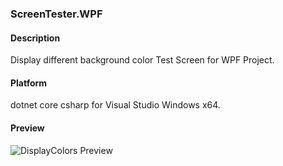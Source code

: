 ### ScreenTester.WPF

#### Description
Display different background color Test Screen for WPF Project.

#### Platform
dotnet core csharp for Visual Studio Windows x64.

#### Preview
![DisplayColors Preview](https://raw.githubusercontent.com/Phoebus-Ma/DesktopApp/main/PreviewImages/screen-test-control-panel.png)

